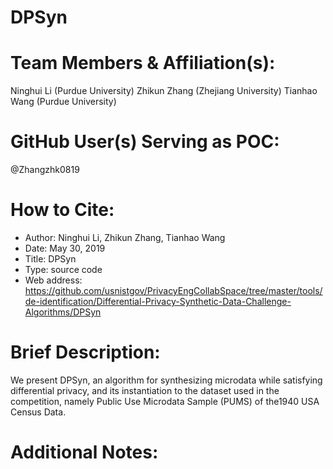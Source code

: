 # DPSyn

# Team Members & Affiliation(s): 
Ninghui Li (Purdue University)
Zhikun Zhang (Zhejiang University)
Tianhao Wang (Purdue University)

# GitHub User(s) Serving as POC: 
@Zhangzhk0819

# How to Cite: 
- Author: Ninghui Li, Zhikun Zhang, Tianhao Wang
- Date: May 30, 2019
- Title: DPSyn
- Type: source code
- Web address: https://github.com/usnistgov/PrivacyEngCollabSpace/tree/master/tools/de-identification/Differential-Privacy-Synthetic-Data-Challenge-Algorithms/DPSyn

# Brief Description:
We present DPSyn, an algorithm for synthesizing microdata while satisfying differential privacy, and its instantiation to the dataset used in the competition, namely Public Use Microdata Sample (PUMS) of the1940 USA Census Data.

# Additional Notes:
